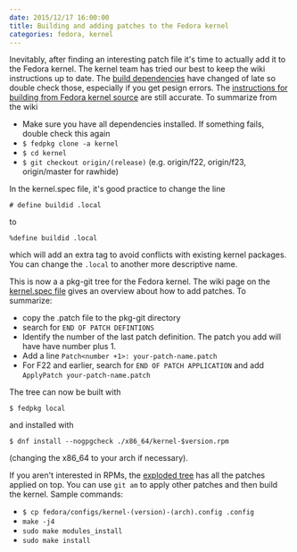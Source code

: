 ```yaml
---
date: 2015/12/17 16:00:00
title: Building and adding patches to the Fedora kernel
categories: fedora, kernel
---
```

Inevitably, after finding an interesting patch file it's time to actually
add it to the Fedora kernel. The kernel team has tried our best to keep
the wiki instructions up to date.  The
[build dependencies](https://fedoraproject.org/wiki/Building_a_custom_kernel#Dependencies_for_building_kernels)
have changed of late so double check those, especially if you get pesign
errors. The
[instructions for building from Fedora kernel source](https://fedoraproject.org/wiki/Building_a_custom_kernel#Building_a_Kernel_from_the_Fedora_source_tree)
are still accurate. To summarize from the wiki

- Make sure you have all dependencies installed. If something fails, double
check this again
- `$ fedpkg clone -a kernel`
- `$ cd kernel`
- `$ git checkout origin/(release)` (e.g. origin/f22, origin/f23, origin/master
for rawhide)

In the kernel.spec file, it's good practice to change the line

`# define buildid .local`

to

`%define buildid .local`

which will add an extra tag to avoid conflicts with existing kernel packages.
You can change the `.local` to another more descriptive name.

This is now a a pkg-git tree for the Fedora kernel. The wiki page on the
[kernel.spec file](https://fedoraproject.org/wiki/Kernel/Spec#Individual_patches)
gives an overview about how to add patches. To summarize:

- copy the .patch file to the pkg-git directory
- search for `END OF PATCH DEFINTIONS`
- Identify the number of the last patch definition. The patch you add will have
have number plus 1.
- Add a line `Patch<number +1>: your-patch-name.patch`
- For F22 and earlier, search for `END OF PATCH APPLICATION` and add
`ApplyPatch your-patch-name.patch`

The tree can now be built with

`$ fedpkg local`

and installed with

`$ dnf install --nogpgcheck ./x86_64/kernel-$version.rpm`

(changing the x86_64 to your arch if necessary).

If you aren't interested in RPMs,
the [exploded tree](https://git.kernel.org/cgit/linux/kernel/git/jwboyer/fedora.git/) has all the patches applied on top. You can use `git am` to apply other
patches and then build the kernel. Sample commands:

- `$ cp fedora/configs/kernel-(version)-(arch).config .config`
- `make -j4`
- `sudo make modules_install`
- `sudo make install`

